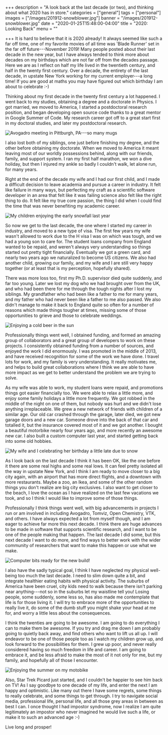 +++
description = "A look back at the last decade (or two), and thinking about what 2020 has in store."
categories = ["general"]
tags = ["personal"]
images = ["/images/201912-snowblower.jpg"]
banner = "/images/201912-snowblower.jpg"
date = "2020-01-25T15:48:00-04:00"
title = "2020: Looking Back"
menu = ""

+++
It is hard to believe that it is 2020 already! It always seemed like such a far off time, one of my favorite movies of all time was 'Blade Runner' set in the far off future---November 2019! Many people posted about their last decade in the new year, but I have always tended to think more about decades on my birthdays which are not far off from the decades passage. Here we are as I reflect on half my life lived in the twentieth century, and half in the twenty first century. Over a decade, the entirety of the last decade, in upstate New York working for my current employer---a long time! If you are good at maths you may have figured out which birthday I am about to celebrate :-)

<!--more-->

Thinking about my first decade in the twenty first century a lot happened. I went back to my studies, obtaining a degree and a doctorate in Physics. I got married, we moved to America, I started a postdoctoral research position, and began developing open source code thanks to a great mentor in Google Summer of Code. My research career got off to a great start first in my doctoral studies, and later my postdoctoral research.

![Avogadro meeting in Pittburgh, PA---so many mugs](/images/201808-avogadro-mugs.jpg)

I also lost both of my siblings, one just before finishing my degree, and the other before obtaining my doctorate. When we moved to America it meant leaving most of our worldly possessions behind, along with our friends, family, and support system. I ran my first half marathon, we won a dive holiday, but then I injured my ankle so badly I couldn't walk, let alone run, for many years.

Right at the end of the decade my wife and I had our first child, and I made a difficult decision to leave academia and pursue a career in industry. It felt like failure in many ways, but perfecting my craft as a scientific software developer in an area that felt like it was failing science also felt like the right thing to do. It felt like my true core passion, the thing I did when I could find the time that was never benefiting my academic career.

![My children enjoying the early snowfall last year](/images/201911-kids-snow.jpg)

So now we get to the last decade, the one where I started my career in industry, and moved to a new type of visa. The first few years my wife wasn't allowed to work due to the H visa I was on which was tough, and we had a young son to care for. The student loans company from England wanted to be repaid, and weren't always very understanding so things started out pretty tight financially. Eventually we got a green card, and nearly two years ago we naturalized to become US citizens. We also had another child, growing our family, and my wife and I are still very happy together (or at least that is my perception, hopefully shared).

There was more loss too, first my Ph.D. supervisor died quite suddenly, and far too young. Later we lost my dog who we had brought over from the UK, and who had been there for me through the tough nights after I lost my siblings. My grandfather who had been like a father to me for many years, and my father who had never been like a father to me also passed. We also didn't manage to make it back to England quite so often for a number of reasons which made things tougher at times, missing some of those opportunities to grieve and those to celebrate weddings.

![Enjoying a cold beer in the sun](/images/201909-sun-beer.jpg)

Professionally things went well, I obtained funding, and formed an amazing group of collaborators and a great group of developers to work on these projects. I consistently obtained funding from a number of sources, and enjoyed the work I did enormously. I was promoted in the middle of 2013, and have received recognition for some of the work we have done. I travel lots for work, and my family is very understanding. It really motivates me, and helps to build great collaborations where I think we are able to have more impact as we get to better understand the problem we are trying to solve.

As my wife was able to work, my student loans were repaid, and promotions things got easier financially too. We were able to relax a little more, and enjoy some family holidays a little more frequently. We got robbed in the middle of the night on one of them, but nobody was hurt and we didn't lose anything irreplaceable. We grew a new network of friends with children of a similar age. Our old car crashed through the garage, later died, we got new garage doors and a new car. Someone drove into the back of that car and totalled it, but the insurance covered most of it and we got another. I bought a beautiful motorbike nearly four years ago, and more recently an awesome new car. I also built a custom computer last year, and started getting back into some old hobbies.

![My wife and I celebrating her birthday a little late due to snow](/images/201902-me-wife.jpg)

As I look back on the last decade I think it has been OK, like the one before it there are some real highs and some real lows. It can feel pretty isolated all the way in upstate New York, and I think I am ready to move closer to a big city again, with an airport that has more direct flights, and a downtown with more restaurants. Maybe a zoo, an Ikea, and some of the other random things you don't realize are big city exclusives. I also want to get closer to the beach, I love the ocean as I have realized on the last few vacations we took, and so I think I would like to improve some of those things.

Professionally I think things went well, with big advancements in projects I run or am involved in including Avogadro, Tomviz, Open Chemistry, VTK, and others. I have always expected a lot from myself though, and I am eager to achieve far more this next decade. I think there are huge advances to be made in software that supports scientific research, and I want to be one of the people making that happen. The last decade I did some, but this next decade I want to do more, and find ways to better work with the wider community of researchers that want to make this happen or use what we make.

![Computer bits ready for the new build!](/images/201907-computer-parts.jpg)

 I also have the sadly typical goal, I think I have neglected my physical well-being too much the last decade. I need to slim down quite a bit, and integrate healthier eating habits with physical activity. The suburbs of America have been cruel, city kids need to walk because there isn't parking near anything---not so in the suburbs let my waistline tell you! Losing people, some suddenly, some less so, has also made me contemplate that life is for those living it. I will try to embrace more of the opportunities to really live it, do some of the dumb stuff you might shake your head at me for, and worry a little less about the consequences.
 
 I think the twenties are going to be awesome. I am going to do everything I can to make them be awesome. If you try and drag me down I am probably going to quietly back away, and find others who want to lift us all up. I will endeavor to be one of those people too as I watch my children grow up, and look forward to the possibilities for them. I grew up poor, and never really considered having so much freedom in life and career. I am going to embrace it, and be less afraid to make the most of it not only for me, but my family, and hopefully all of those I encounter.
 
 ![Enjoying the summer on my motobike](/images/201907-motorcycle-me.jpg)
 
 Also, Star Trek Picard just started, and I couldn't be happier to see him back on TV! As I say goodbye to one decade of my life, and enter the next I am happy and optimistic. Like many out there I have some regrets, some things to really celebrate, and some things to get through. I try to navigate social media, professional life, personal life, and all those grey areas in between as best I can. I once thought I had impostor syndrome, now I realize I am quite legitimately an impostor who never imagined he would live such a life, or make it to such an advanced age :-)
 
 Live long and prosper!
